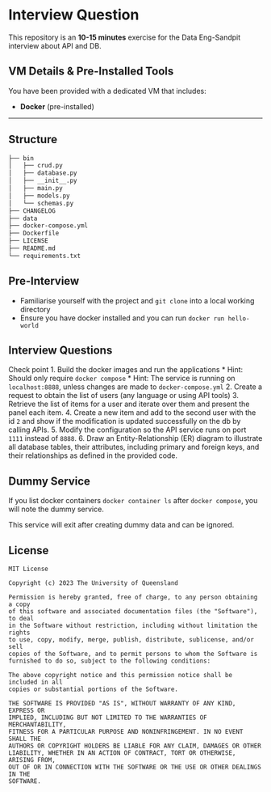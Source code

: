 # Interview Question

This repository is an **10-15 minutes** exercise for the Data Eng-Sandpit interview about API and DB.

## VM Details & Pre-Installed Tools

You have been provided with a dedicated VM that includes:

- **Docker** (pre-installed)
---

## Structure

```bash
├── bin
│   ├── crud.py
│   ├── database.py
│   ├── __init__.py
│   ├── main.py
│   ├── models.py
│   └── schemas.py
├── CHANGELOG
├── data
├── docker-compose.yml
├── Dockerfile
├── LICENSE
├── README.md
└── requirements.txt
```

## Pre-Interview

* Familiarise yourself with the project and `git clone` into a local working directory
* Ensure you have docker installed and you can run `docker run hello-world`

## Interview Questions

Check point 1. Build the docker images and run the applications
    * Hint: Should only require `docker compose`
    * Hint: The service is running on `localhost:8888`, unless changes are made to `docker-compose.yml`
2. Create a request to obtain the list of users (any language or using API tools)
3. Retrieve the list of items for a user and iterate over them and present the panel each item.
4. Create a new item and add to the second user with the id `2` and show if the modification is updated successfully on the db by calling APIs.
5. Modify the configuration so the API service runs on port `1111` instead of `8888`. 
6. Draw an Entity-Relationship (ER) diagram to illustrate all database tables, their attributes, including primary and foreign keys, and their relationships as defined in the provided code.

## Dummy Service

If you list docker containers `docker container ls` after `docker compose`, you will note the dummy service.

This service will exit after creating dummy data and can be ignored.

## License 

```
MIT License

Copyright (c) 2023 The University of Queensland

Permission is hereby granted, free of charge, to any person obtaining a copy
of this software and associated documentation files (the "Software"), to deal
in the Software without restriction, including without limitation the rights
to use, copy, modify, merge, publish, distribute, sublicense, and/or sell
copies of the Software, and to permit persons to whom the Software is
furnished to do so, subject to the following conditions:

The above copyright notice and this permission notice shall be included in all
copies or substantial portions of the Software.

THE SOFTWARE IS PROVIDED "AS IS", WITHOUT WARRANTY OF ANY KIND, EXPRESS OR
IMPLIED, INCLUDING BUT NOT LIMITED TO THE WARRANTIES OF MERCHANTABILITY,
FITNESS FOR A PARTICULAR PURPOSE AND NONINFRINGEMENT. IN NO EVENT SHALL THE
AUTHORS OR COPYRIGHT HOLDERS BE LIABLE FOR ANY CLAIM, DAMAGES OR OTHER
LIABILITY, WHETHER IN AN ACTION OF CONTRACT, TORT OR OTHERWISE, ARISING FROM,
OUT OF OR IN CONNECTION WITH THE SOFTWARE OR THE USE OR OTHER DEALINGS IN THE
SOFTWARE.
```
